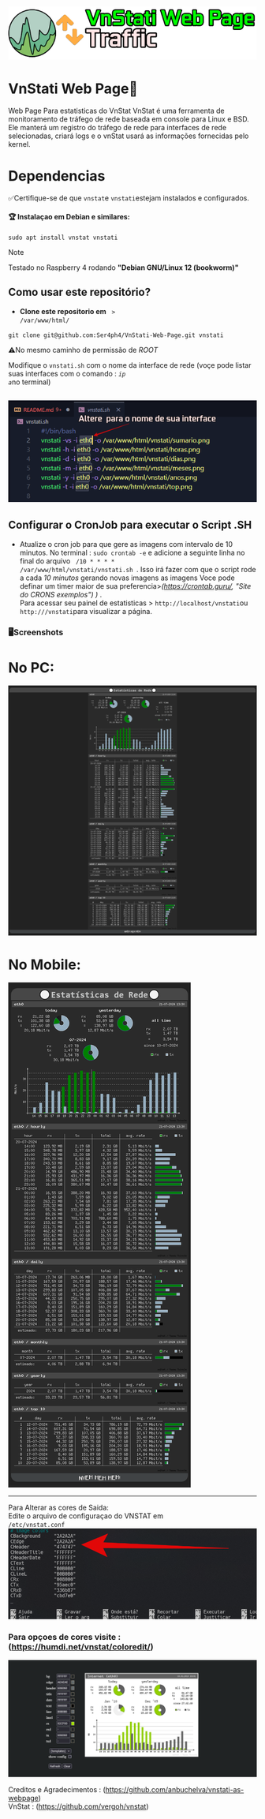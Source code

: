 ![alt text](image.png)
# VnStati Web Page🔹
Web Page Para estatisticas do VnStat 
VnStat é uma ferramenta de monitoramento de tráfego de rede baseada em console para Linux e BSD. Ele manterá um registro do tráfego de rede para interfaces de rede selecionadas, criará logs e o vnStat usará as informações fornecidas pelo kernel. 

# Dependencias
✅Certifique-se de que <CODE>vnstat</CODE>e <code>vnstati</code>estejam instalados e configurados.  
#### :trophy: Instalaçao em Debian e similares:
```    
sudo apt install vnstat vnstati
```
 > [!NOTE]
>Testado no Raspberry 4 rodando **"Debian GNU/Linux 12 (bookworm)"**  
## Como usar este repositório?
*  **Clone este repositorio em** <code> > /var/www/html/</code>
```   
git clone git@github.com:Ser4ph4/VnStati-Web-Page.git vnstati 
```
 ⚠️No mesmo caminho de permissão de *ROOT*  

Modifique o <code>vnstati.sh</code>  com o nome da interface de rede (voçe pode listar suas interfaces com o comando : <code>*ip a*</code>no terminal)   

![alt text](image-1.png)
---------------
## Configurar o CronJob para executar o Script .SH

* Atualize o cron job para que gere as imagens com intervalo de 10 minutos. No terminal :  <code>sudo crontab -e</code> e adicione a seguinte linha no final do arquivo <code> /10 * * * * /var/www/html/vnstati/vnstati.sh </code>. Isso irá fazer com que o script rode a cada *10 minutos* gerando novas imagens as imagens Voce pode definar um timer maior de sua preferencia>*(https://crontab.guru/,  "Site do CRONS exemplos") )* .  
Para acessar seu painel de estatisticas > <code>http://localhost/vnstati</code>ou <code>http://<server-ip>/vnstati</code>para visualizar a página. 
### 🖥️Screenshots
# No PC:   
![alt text](screenshots/vnstati-PC.png)
# No Mobile:  
![alt text](screenshots/vnstati-MOBILE.png)
***
Para Alterar as cores de Saida:  
Edite o arquivo de configuraçao do VNSTAT  em  <code> /etc/vnstat.conf</code>
![alt text](image-2.png)

### Para opçoes de cores visite : (https://humdi.net/vnstat/coloredit/)  
![alt text](image-3.png)


Creditos e Agradecimentos : (https://github.com/anbuchelva/vnstati-as-webpage)   
VnStat : (https://github.com/vergoh/vnstat)